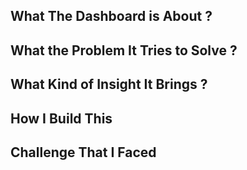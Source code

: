##  What The Dashboard is About ?

## What the Problem It Tries to Solve ?

## What Kind of Insight It Brings ?

## How I Build This

## Challenge That I Faced
